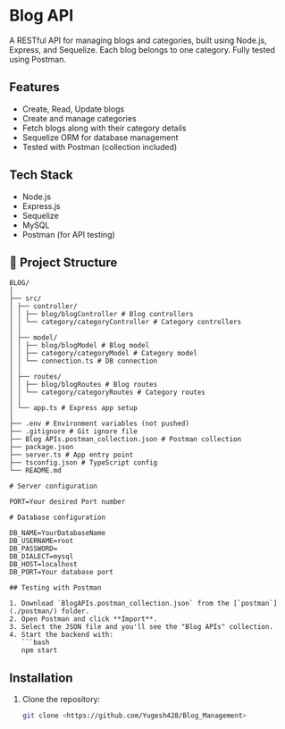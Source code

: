 # Blog API

A RESTful API for managing blogs and categories, built using Node.js, Express, and Sequelize. Each blog belongs to one category. Fully tested using Postman.

## Features

- Create, Read, Update blogs
- Create and manage categories
- Fetch blogs along with their category details
- Sequelize ORM for database management
- Tested with Postman (collection included)

## Tech Stack

- Node.js
- Express.js
- Sequelize
- MySQL 
- Postman (for API testing)

## 📂 Project Structure

````text
BLOG/
│
├── src/
│ ├── controller/
│ │ ├── blog/blogController # Blog controllers
│ │ └── category/categoryController # Category controllers
│ │
│ ├── model/
│ │ ├── blog/blogModel # Blog model
│ │ ├── category/categoryModel # Category model
│ │ └── connection.ts # DB connection
│ │
│ ├── routes/
│ │ ├── blog/blogRoutes # Blog routes
│ │ └── category/categoryRoutes # Category routes
│ │
│ └── app.ts # Express app setup
│
├── .env # Environment variables (not pushed)
├── .gitignore # Git ignore file
├── Blog APIs.postman_collection.json # Postman collection
├── package.json
├── server.ts # App entry point
├── tsconfig.json # TypeScript config
└── README.md

# Server configuration

PORT=Your desired Port number

# Database configuration

DB_NAME=YourDatabaseName
DB_USERNAME=root
DB_PASSWORD=
DB_DIALECT=mysql
DB_HOST=localhost
DB_PORT=Your database port

## Testing with Postman

1. Download `BlogAPIs.postman_collection.json` from the [`postman`](./postman/) folder.
2. Open Postman and click **Import**.
3. Select the JSON file and you'll see the "Blog APIs" collection.
4. Start the backend with:
   ```bash
   npm start
````

## Installation

1. Clone the repository:
   ```bash
   git clone <https://github.com/Yugesh428/Blog_Management>
   ```
